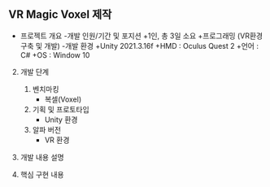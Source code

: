 VR Magic Voxel 제작
----

* 프로젝트 개요
-개발 인원/기간 및 포지션
+1인, 총 3일 소요
+프로그래밍 (VR환경 구축 및 개발)
-개발 환경
+Unity 2021.3.16f
+HMD : Oculus Quest 2
+언어 : C#
+OS : Window 10
			
2. 개발 단계
	1) 벤치마킹
		- 복셀(Voxel)
	2) 기획 및 프로토타입
		- Unity 환경
	3) 알파 버전
		- VR 환경

3. 개발 내용 설명 
	
4. 핵심 구현 내용
	
  
